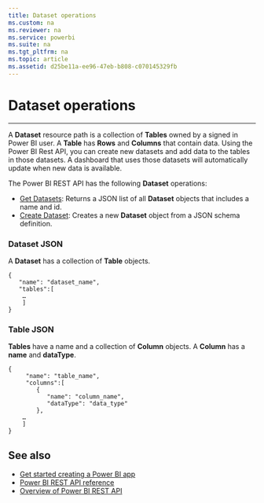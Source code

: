 ```yaml
---
title: Dataset operations
ms.custom: na
ms.reviewer: na
ms.service: powerbi
ms.suite: na
ms.tgt_pltfrm: na
ms.topic: article
ms.assetid: d25be11a-ee96-47eb-b808-c070145329fb
---
```

# Dataset operations
---
A **Dataset** resource path is a collection of **Tables** owned by a signed in Power BI user. A **Table** has **Rows** and **Columns** that contain data. Using the Power BI Rest API, you can create new datasets and add data to the tables in those datasets. A dashboard that uses those datasets will automatically update when new data is available.

The Power BI REST API has the following **Dataset** operations:
- [Get Datasets](Get-Datasets.md): Returns a JSON list of all **Dataset** objects that includes a name and id.
- [Create Dataset](Create-Dataset.md): Creates a new **Dataset** object from a JSON schema definition.

### Dataset JSON
A **Dataset** has a collection of **Table** objects.

	{
	   "name": "dataset_name",
	   "tables":[
	   	…
	    ]
	}

### Table JSON
**Tables** have a name and a collection of **Column** objects. A **Column** has a **name** and **dataType**.

	{
         "name": "table_name",
         "columns":[
            {
               "name": "column_name",
               "dataType": "data_type"
            },
        …
        ]
	}


## See also
- [Get started creating a Power BI app](https://powerbi.microsoft.com/en-us/documentation/powerbi-developer-steps-to-create-a-power-bi-app)
- [Power BI REST API reference](Power-BI-REST-API-reference.md)
- [Overview of Power BI REST API](Overview-of-Power-BI-REST-API.md)
